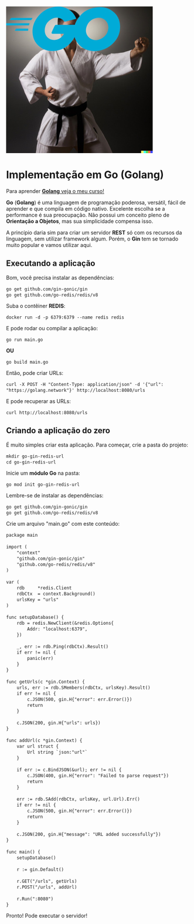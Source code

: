 ![](./golang.jpg)

# Implementação em Go (Golang)

Para aprender [**Golang** veja o meu curso!](https://www.udemy.com/course/detonando-projetos-de-api-com-golang/?referralCode=F01A2FD4A1E0215EE459)

**Go** (**Golang**) é uma linguagem de programação poderosa, versátil, fácil de aprender e que compila em código nativo. Excelente escolha se a performance é sua preocupação. Não possui um conceito pleno de **Orientação a Objetos**, mas sua simplicidade compensa isso. 

A princípio daria sim para criar um servidor **REST** só com os recursos da linguagem, sem utilizar framework algum. Porém, o **Gin** tem se tornado muito popular e vamos utilizar aqui. 

## Executando a aplicação

Bom, você precisa instalar as dependências: 
```
go get github.com/gin-gonic/gin
go get github.com/go-redis/redis/v8
```

Suba o contêiner **REDIS**: 
```
docker run -d -p 6379:6379 --name redis redis
```

E pode rodar ou compilar a aplicação: 
```
go run main.go
```
**OU**
```
go build main.go
```

Então, pode criar URLs: 
```
curl -X POST -H "Content-Type: application/json" -d '{"url": "https://golang.network"}' http://localhost:8080/urls
```

E pode recuperar as URLs: 
```
curl http://localhost:8080/urls
```

## Criando a aplicação do zero

É muito simples criar esta aplicação. Para começar, crie a pasta do projeto: 
```
mkdir go-gin-redis-url
cd go-gin-redis-url
```

Inicie um **módulo Go** na pasta: 
```
go mod init go-gin-redis-url
```

Lembre-se de instalar as dependências: 
```
go get github.com/gin-gonic/gin
go get github.com/go-redis/redis/v8
```

Crie um arquivo "main.go" com este conteúdo: 
```
package main

import (
	"context"
	"github.com/gin-gonic/gin"
	"github.com/go-redis/redis/v8"
)

var (
	rdb     *redis.Client
	rdbCtx  = context.Background()
	urlsKey = "urls"
)

func setupDatabase() {
	rdb = redis.NewClient(&redis.Options{
		Addr: "localhost:6379",
	})

	_, err := rdb.Ping(rdbCtx).Result()
	if err != nil {
		panic(err)
	}
}

func getUrls(c *gin.Context) {
	urls, err := rdb.SMembers(rdbCtx, urlsKey).Result()
	if err != nil {
		c.JSON(500, gin.H{"error": err.Error()})
		return
	}

	c.JSON(200, gin.H{"urls": urls})
}

func addUrl(c *gin.Context) {
	var url struct {
		Url string `json:"url"`
	}

	if err := c.BindJSON(&url); err != nil {
		c.JSON(400, gin.H{"error": "Failed to parse request"})
		return
	}

	err := rdb.SAdd(rdbCtx, urlsKey, url.Url).Err()
	if err != nil {
		c.JSON(500, gin.H{"error": err.Error()})
		return
	}

	c.JSON(200, gin.H{"message": "URL added successfully"})
}

func main() {
	setupDatabase()

	r := gin.Default()

	r.GET("/urls", getUrls)
	r.POST("/urls", addUrl)

	r.Run(":8080")
}
```

Pronto! Pode executar o servidor!

